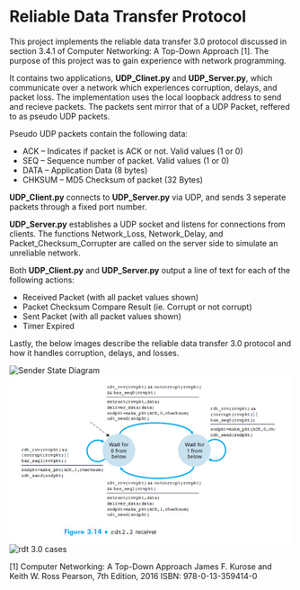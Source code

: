 # Reliable Data Transfer Protocol

This project implements the reliable data transfer 3.0 protocol discussed in
section 3.4.1 of Computer Networking: A Top-Down Approach [1]. The purpose of this project
was to gain experience with network programming.

It contains two applications, **UDP_Clinet.py** and **UDP_Server.py**, which
communicate over a network which experiences corruption, delays, and packet loss.
The implementation uses the local loopback address to send and recieve packets.
The packets sent mirror that of a UDP Packet, reffered to as pseudo UDP packets.

Pseudo UDP packets contain the following data:
- ACK – Indicates if packet is ACK or not. Valid values (1 or 0)
- SEQ – Sequence number of packet. Valid values (1 or 0)
- DATA – Application Data (8 bytes)
- CHKSUM – MD5 Checksum of packet (32 Bytes)

**UDP_Client.py** connects to **UDP_Server.py** via UDP, and sends 3 seperate packets through a
fixed port number.

**UDP_Server.py** establishes a UDP socket and listens for connections from clients. 
The functions Network_Loss, Network_Delay, and Packet_Checksum_Corrupter are called on the server
side to simulate an unreliable network.

Both **UDP_Client.py** and **UDP_Server.py** output a line of text for each of the following actions:
- Received Packet (with all packet values shown)
- Packet Checksum Compare Result (ie. Corrupt or not corrupt)
- Sent Packet (with all packet values shown)
- Timer Expired

Lastly, the below images describe the reliable data transfer 3.0 protocol and how it handles
corruption, delays, and losses.

![Sender State Diagram]()
![Reciever State Diagram](https://github.com/RyanSandford/Reliable-Data-Transfer-Protocol/blob/master/rdt%203.0%20Receiver.jpg)
![rdt 3.0 cases]()

[1] Computer Networking: A Top-Down Approach
James F. Kurose and Keith W. Ross
Pearson, 7th Edition, 2016
ISBN: 978-0-13-359414-0
